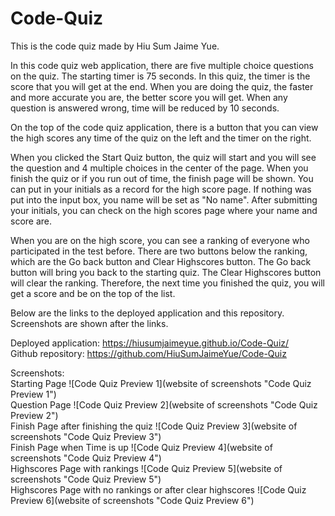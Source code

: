 # Code-Quiz
This is the code quiz made by Hiu Sum Jaime Yue.    

In this code quiz web application, there are five multiple choice questions on the quiz. The starting timer is 75 seconds. In this quiz, the timer is the score that you will get at the end. When you are doing the quiz, the faster and more accurate you are, the better score you will get. When any question is answered wrong, time will be reduced by 10 seconds.     

On the top of the code quiz application, there is a button that you can view the high scores any time of the quiz on the left and the timer on the right.          

When you clicked the Start Quiz button, the quiz will start and you will see the question and 4 multiple choices in the center of the page. When you finish the quiz or if you run out of time, the finish  page will be shown. You can put in your initials as a record for the high score page. If nothing was put into the input box, you name will be set as "No name". After submitting your initials, you can check on the high scores page where your name and score are.       

When you are on the high score, you can see a ranking of everyone who participated in the test before. There are two buttons below the ranking, which are the Go back button and Clear Highscores button. The Go back button will bring you back to the starting quiz. The Clear Highscores button will clear the ranking. Therefore, the next time you finished the quiz, you will get a score and be on the top of the list.          

Below are the links to the deployed application and this repository. Screenshots are shown after the links.

Deployed application: https://hiusumjaimeyue.github.io/Code-Quiz/        
Github repository: https://github.com/HiuSumJaimeYue/Code-Quiz          

Screenshots:     
Starting Page
![Code Quiz Preview 1](website of screenshots "Code Quiz Preview 1")           
Question Page
![Code Quiz Preview 2](website of screenshots "Code Quiz Preview 2")      
Finish Page after finishing the quiz
![Code Quiz Preview 3](website of screenshots "Code Quiz Preview 3")      
Finish Page when Time is up
![Code Quiz Preview 4](website of screenshots "Code Quiz Preview 4")      
Highscores Page with rankings
![Code Quiz Preview 5](website of screenshots "Code Quiz Preview 5")      
Highscores Page with no rankings or after clear highscores
![Code Quiz Preview 6](website of screenshots "Code Quiz Preview 6")      

